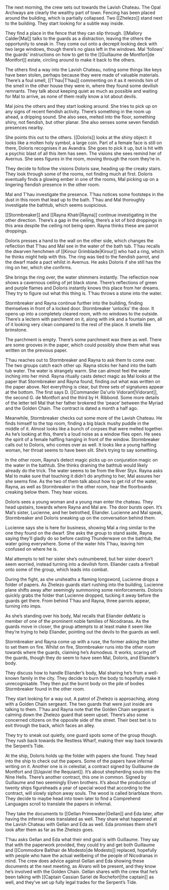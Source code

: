 The next morning, the crew sets out towards the Lavish Chateau. The Opal Archways are clearly the wealthy part of town. Fencing has been placed around the building, which is partially collapsed. Two [[Zhelezo]] stand next to the building. They start looking for a subtle way inside. 

They find a place in the fence that they can slip through. [[Mallory Calder|Mal]] talks to the guards as a distraction, leaving the others the opportunity to sneak in. They come out onto a decrepit looking deck with two large windows, though there’s no glass left in the windows. 
Mal ‘follows’ the guards’ instructions on how to get to the [[Guillaume de Montfort|de Montfort]] estate, circling around to make it back to the others.

The others find a way into the Lavish Chateau, noting some things like keys have been stolen, perhaps because they were made of valuable materials. There’s a foul smell, [[T'hau|T’hau]] commenting on it as it reminds him of the smell in the other house they were in, where they found some devilish remnants. They talk about keeping quiet as much as possible and waiting for Mal to arrive, as none of them really know a lot about devils. 

Mal joins the others and they start looking around. She tries to pick up on any signs of recent fiendish activity. There’s something in the room up ahead, a dripping sound. She also sees, melted into the floor, something shiny, not fiendish, but other planar. She also senses some seven fiendish presences nearby. 

She points this out to the others. [[Doloris]] looks at the shiny object: it looks like a molten holy symbol, a large coin. Part of a female face is still on there, Doloris recognises it as Avandra. She goes to pick it up, but is hit with a psychic blast of all this item has seen. The visions she sees remind her of Avernus. She sees figures in the room, moving through the room they’re in. 

They decide to follow the visions Doloris saw, heading up the creaky stairs. They look through some of the rooms, not finding much at first. Doloris eventually finds a glowing ember in one of the rooms, Mal picking up on a lingering fiendish presence in the other room.

Mal and T’hau investigate the presence. T’hau notices some footsteps in the dust in this room that lead up to the bath. T’hau and Mal thoroughly investigate the bathtub, which seems suspicious.

[[Stormbreaker]] and [[Rayna Khatri|Rayna]] continue investigating in the other direction. There’s a gap in the ceiling, there’s a lot of bird droppings in this area despite the ceiling not being open. Rayna thinks these are parrot droppings. 

Doloris presses a hand to the wall on the other side, which changes the reflection that T’hau and Mal see in the water of the bath tub. T’hau recalls the dwarven henchmen of [[Kirour Grimblade|Kirour]] who had a ring, which he thinks might help with this. The ring was tied to the fiendish parrot, and the dwarf made a pact whilst in Avernus. He asks Doloris if she still has the ring on her, which she confirms. 

She brings the ring over, the water shimmers instantly. The reflection now shows a cavernous ceiling of jet black stone. There’s reflections of green and purple flames and Doloris instantly knows this place from her dreams. They try to figure out what this thing is. T’hau throws a stone into the water. 

Stormbreaker and Rayna continue further into the building, finding themselves in front of a locked door. Stormbreaker ‘unlocks’ the door. It opens up into a completely cleared room, with no windows to the outside. There’s a lectern with parchment on it, along with ink and a fountain pen, all of it looking very clean compared to the rest of the place. It smells like brimstone. 

The parchment is empty. There’s some parchment wax there as well. There are some grooves in the paper, which could possibly show them what was written on the previous paper. 

T’hau reaches out to Stormbreaker and Rayna to ask them to come over. The two groups catch each other up. Rayna sticks her hand into the bath tub water. The water is strangely warm. She can almost feel the water inching into her mind. 
Rayna ritually casts detect magic as Mal looks at the paper that Stormbreaker and Rayna found, finding out what was written on the paper above. Not everything is clear, but three sets of signatures appear at the bottom. The first says D. [[Commander Da'urlo Vidorant|Vidorant]], the second G. de Montfort and the third by H. Ribbond. Some more details of the letter tell Mal that her father brokered the ‘peace’ between the Myriad and the Golden Chain. The contract is dated a month a half ago. 

Meanwhile, Stormbreaker checks out some more of the Lavish Chateau. He finds himself to the top room, finding a big black mushy puddle in the middle of it. Almost looks like a bunch of corpses that were melted together. As he’s looking at this, there’s a loud noise as a window flies open. He sees the spirit of a female halfling hanging in front of the window. Stormbreaker calls out to Doloris, who comes over as well. 
It looks like a young halfling woman, her throat seems to have been slit. She’s trying to say something. 

In the other room, Rayna’s detect magic picks up on conjuration magic on the water in the bathtub. She thinks draining the bathtub would likely already do the trick. The water seems to be from the River Styx. 
Rayna asks Mal to make sure that touching it didn’t do anything to her, Mal assures her she seems fine. As the two of them talk about how to get rid of the water, Rayna, as well as Stormbreaker in the other room, hear the floorboards creaking below them. They hear voices. 

Doloris sees a young woman and a young man enter the chateau. They head upstairs, towards where Rayna and Mal are. The door bursts open. It’s Mal’s sister, Lucienne, and her betrothed, Eliander. Lucienne and Mal speak, Stormbreaker and Doloris sneaking up on the conversation behind them. 

Lucienne says she is here for business, showing Mal a ring similar to the one they found on the dwarf. She asks the group to stand aside, Rayna saying they’ll gladly do so before casting Thunderwave on the bathtub, the water going everywhere. Some of the water hits T’hau, leaving him confused on where he is.

Mal attempts to tell her sister she’s outnumbered, but her sister doesn’t seem worried, instead turning into a devilish form. Eliander casts a fireball onto some of the group, which leads into combat.

During the fight, as she unsheaths a flaming longsword, Lucienne drops a folder of papers. As Zhelezo guards start rushing into the building, Lucienne plane shifts away after seemingly summoning some reinforcements. Doloris quickly grabs the folder that Lucienne dropped, tucking it away before the guards get there. From behind T’hau and Rayna, three parrots appear, turning into imps. 

As she’s standing over his body, Mal recalls that Eliander deMatiz is member of one of the prominent noble families of Nicodranas. As the guards move in closer, the group attempts to at least make it seem like they’re trying to help Eliander, pointing out the devils to the guards as well. 

Stormbreaker and Rayna come up with a ruse, the former asking the latter to set them on fire. Whilst on fire, Stormbreaker runs into the other room towards where the guards, claiming he’s Asmodeus. It works, scaring off the guards, though they do seem to have seen Mal, Doloris, and Eliander’s body. 

They discuss how to handle Eliander’s body, Mal sharing he’s from a well-known family in the city. They decide to burn the body to hopefully make it unrecognisable. They then put the burnt body on the pile of bodies Stormbreaker found in the other room. 

They start looking for a way out. A patrol of Zhelezo is approaching, along with a Golden Chain sergeant. The two guards that were just inside are talking to them. T’hau and Rayna note that the Golden Chain sergeant is calming down the Zhelezo guard that seem upset. There’s also some concerned citizens on the opposite side of the street. Their best bet is to exit through the back, which faces an alley. 

They try to sneak out quietly, one guard spots some of the group though. They rush back towards the Restless Wharf, making their way back towards the Serpent’s Tide. 

At the ship, Doloris holds up the folder with papers she found. They head into the ship to check out the papers. Some of the papers have infernal writing on it. Another one is in celestial, a contract signed by Guillaume de Montfort and [[Uqaviel the Requiant]]. It’s about shepherding souls into the Nine Hells. There’s another contract, this one in common. Signed by Guillaume and two seemingly Elven brothers. It’s about the production of twenty ships figureheads a year of special wood that according to the contract, will slowly siphon away souls. The wood is called briarblaze thorn. They decide to maybe head into town later to find a Comprehend Languages scroll to translate the papers in infernal.

They take the documents to [[Gellan Primewater|Gellan]] and Eda later, after having the infernal ones translated as well. They share what happened at the Lavish Chateau with Gellan and Eda as well. Eda promises them she’ll look after them as far as the Zhelezo goes. 

T’hau asks Gellan and Eda what their end goal is with Guillaume. They say that with the paperwork provided, they could try and get both Guillaume and [[Commodore Balthair de Modesto|de Modesto]] replaced, hopefully with people who have the actual wellbeing of the people of Nicodranas in mind. The crew does advice against Gellan and Eda showing these documents at the next meeting, as Alvaro will be present, and they know he’s involved with the Golden Chain. 
Gellan shares with the crew that he’s been talking with [[Captain Cassian Sariel de Rochefort|the captain]] as well, and they’ve set up fully legal trades for the Serpent’s Tide. 

